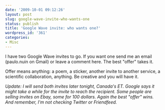 ```yaml
---
date: '2009-10-01 09:12:26'
layout: post
slug: google-wave-invite-who-wants-one
status: publish
title: 'Google Wave invite: who wants one?'
wordpress_id: '361'
categories:
- Misc
---
```


I have two Google Wave invites to go. If you want one send me an email (paulo.nuin on Gmail) or leave a comment here. The best "offer" takes it.

Offer means anything: a poem, a sticker, another invite to another service, a scientific collaboration, anything. Be creative and you will have it.

_Update: I will send both invites later tonight, Canada's ET. Google says it might take a while for the invite to reach the recipient. Some people are selling invites on Ebay, some for 100 dollars. Again the best "offer" wins. And remember, I'm not checking Twitter or Friendfeed._
